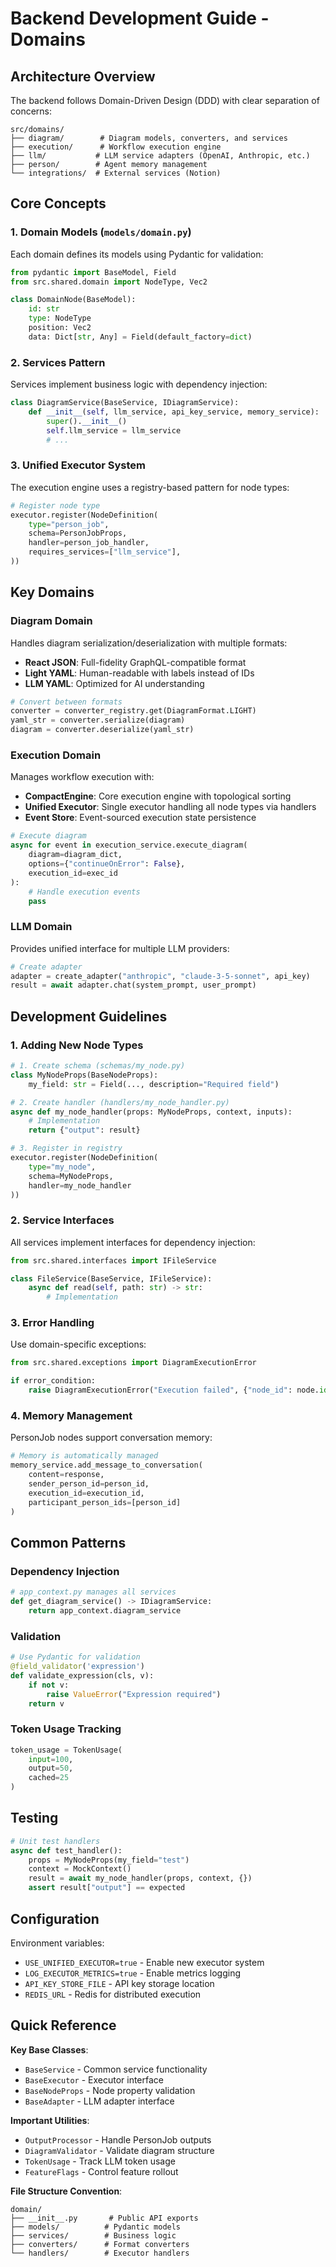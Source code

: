 # Backend Development Guide - Domains

## Architecture Overview

The backend follows Domain-Driven Design (DDD) with clear separation of concerns:

```
src/domains/
├── diagram/        # Diagram models, converters, and services
├── execution/      # Workflow execution engine
├── llm/           # LLM service adapters (OpenAI, Anthropic, etc.)
├── person/        # Agent memory management
└── integrations/  # External services (Notion)
```

## Core Concepts

### 1. Domain Models (`models/domain.py`)
Each domain defines its models using Pydantic for validation:

```python
from pydantic import BaseModel, Field
from src.shared.domain import NodeType, Vec2

class DomainNode(BaseModel):
    id: str
    type: NodeType
    position: Vec2
    data: Dict[str, Any] = Field(default_factory=dict)
```

### 2. Services Pattern
Services implement business logic with dependency injection:

```python
class DiagramService(BaseService, IDiagramService):
    def __init__(self, llm_service, api_key_service, memory_service):
        super().__init__()
        self.llm_service = llm_service
        # ...
```

### 3. Unified Executor System
The execution engine uses a registry-based pattern for node types:

```python
# Register node type
executor.register(NodeDefinition(
    type="person_job",
    schema=PersonJobProps,
    handler=person_job_handler,
    requires_services=["llm_service"],
))
```

## Key Domains

### Diagram Domain
Handles diagram serialization/deserialization with multiple formats:
- **React JSON**: Full-fidelity GraphQL-compatible format
- **Light YAML**: Human-readable with labels instead of IDs
- **LLM YAML**: Optimized for AI understanding

```python
# Convert between formats
converter = converter_registry.get(DiagramFormat.LIGHT)
yaml_str = converter.serialize(diagram)
diagram = converter.deserialize(yaml_str)
```

### Execution Domain
Manages workflow execution with:
- **CompactEngine**: Core execution engine with topological sorting
- **Unified Executor**: Single executor handling all node types via handlers
- **Event Store**: Event-sourced execution state persistence

```python
# Execute diagram
async for event in execution_service.execute_diagram(
    diagram=diagram_dict,
    options={"continueOnError": False},
    execution_id=exec_id
):
    # Handle execution events
    pass
```

### LLM Domain
Provides unified interface for multiple LLM providers:

```python
# Create adapter
adapter = create_adapter("anthropic", "claude-3-5-sonnet", api_key)
result = await adapter.chat(system_prompt, user_prompt)
```

## Development Guidelines

### 1. Adding New Node Types

```python
# 1. Create schema (schemas/my_node.py)
class MyNodeProps(BaseNodeProps):
    my_field: str = Field(..., description="Required field")

# 2. Create handler (handlers/my_node_handler.py)
async def my_node_handler(props: MyNodeProps, context, inputs):
    # Implementation
    return {"output": result}

# 3. Register in registry
executor.register(NodeDefinition(
    type="my_node",
    schema=MyNodeProps,
    handler=my_node_handler
))
```

### 2. Service Interfaces
All services implement interfaces for dependency injection:

```python
from src.shared.interfaces import IFileService

class FileService(BaseService, IFileService):
    async def read(self, path: str) -> str:
        # Implementation
```

### 3. Error Handling
Use domain-specific exceptions:

```python
from src.shared.exceptions import DiagramExecutionError

if error_condition:
    raise DiagramExecutionError("Execution failed", {"node_id": node.id})
```

### 4. Memory Management
PersonJob nodes support conversation memory:

```python
# Memory is automatically managed
memory_service.add_message_to_conversation(
    content=response,
    sender_person_id=person_id,
    execution_id=execution_id,
    participant_person_ids=[person_id]
)
```

## Common Patterns

### Dependency Injection
```python
# app_context.py manages all services
def get_diagram_service() -> IDiagramService:
    return app_context.diagram_service
```

### Validation
```python
# Use Pydantic for validation
@field_validator('expression')
def validate_expression(cls, v):
    if not v:
        raise ValueError("Expression required")
    return v
```

### Token Usage Tracking
```python
token_usage = TokenUsage(
    input=100,
    output=50,
    cached=25
)
```

## Testing

```python
# Unit test handlers
async def test_handler():
    props = MyNodeProps(my_field="test")
    context = MockContext()
    result = await my_node_handler(props, context, {})
    assert result["output"] == expected
```

## Configuration

Environment variables:
- `USE_UNIFIED_EXECUTOR=true` - Enable new executor system
- `LOG_EXECUTOR_METRICS=true` - Enable metrics logging
- `API_KEY_STORE_FILE` - API key storage location
- `REDIS_URL` - Redis for distributed execution

## Quick Reference

**Key Base Classes**:
- `BaseService` - Common service functionality
- `BaseExecutor` - Executor interface
- `BaseNodeProps` - Node property validation
- `BaseAdapter` - LLM adapter interface

**Important Utilities**:
- `OutputProcessor` - Handle PersonJob outputs
- `DiagramValidator` - Validate diagram structure
- `TokenUsage` - Track LLM token usage
- `FeatureFlags` - Control feature rollout

**File Structure Convention**:
```
domain/
├── __init__.py       # Public API exports
├── models/          # Pydantic models
├── services/        # Business logic
├── converters/      # Format converters
└── handlers/        # Executor handlers
```